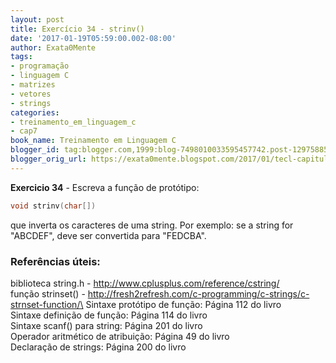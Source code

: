 ```yaml
---
layout: post
title: Exercício 34 - strinv()
date: '2017-01-19T05:59:00.002-08:00'
author: Exata0Mente
tags:
- programação
- linguagem C
- matrizes
- vetores
- strings
categories:
- treinamento_em_linguagem_c
- cap7
book_name: Treinamento em Linguagem C
blogger_id: tag:blogger.com,1999:blog-7498010033595457742.post-1297588567696243035
blogger_orig_url: https://exata0mente.blogspot.com/2017/01/tecl-capitulo-7-exercicio-34-strinv.html
---
```

**Exercicio 34** - Escreva a função de protótipo:
```c
void strinv(char[])
```
que inverta os caracteres de uma string. Por exemplo: se a string for "ABCDEF", deve ser convertida para "FEDCBA".

### Referências úteis:

biblioteca string.h - http://www.cplusplus.com/reference/cstring/  
função strinset() - http://fresh2refresh.com/c-programming/c-strings/c-strnset-function/\
Sintaxe protótipo de função: Página 112 do livro  
Sintaxe definição de função: Página 114 do livro  
Sintaxe scanf() para string: Página 201 do livro  
Operador aritmético de atribuição: Página 49 do livro  
Declaração de strings: Página 200 do livro  
